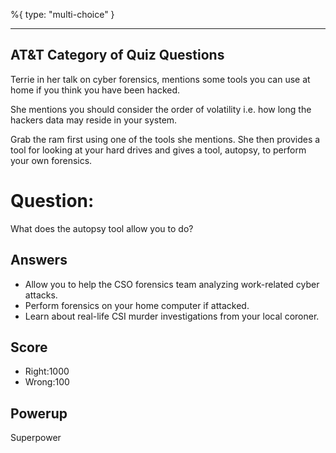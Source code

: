 %{
 type: "multi-choice"
}

---
## AT&T Category of Quiz Questions

Terrie in her talk on cyber forensics,
mentions some tools you can use at home
if you think you have been hacked.

She mentions you should consider
the order of volatility
i.e. how long the hackers data may reside
in your system.

Grab the ram first using one of the tools she mentions.
She then provides a tool for looking at your
hard drives and gives a tool, autopsy,
to perform your own forensics.

# Question:
What does the autopsy tool allow you to do?

## Answers
- Allow you to help the CSO forensics team analyzing work-related cyber attacks.
- Perform forensics on your home computer if attacked.
- Learn about real-life CSI murder investigations from your local coroner. 

## Score
- Right:1000
- Wrong:100

## Powerup
Superpower
